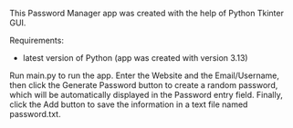 This Password Manager app was created with the help of Python Tkinter GUI.

Requirements:
- latest version of Python (app was created with version 3.13)

Run main.py to run the app. Enter the Website and the Email/Username, then click the Generate Password button to create a random password, which will be automatically displayed in the Password entry field. Finally, click the Add button to save the information in a text file named password.txt.
